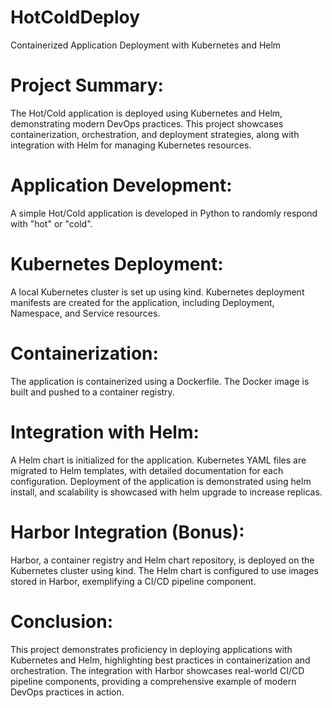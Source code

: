# HotColdDeploy
Containerized Application Deployment with Kubernetes and Helm

# Project Summary:
The Hot/Cold application is deployed using Kubernetes and Helm, demonstrating modern DevOps practices. This project showcases containerization, orchestration, and deployment strategies, along with integration with Helm for managing Kubernetes resources.

# Application Development:

A simple Hot/Cold application is developed in Python to randomly respond with "hot" or "cold".

# Kubernetes Deployment:

A local Kubernetes cluster is set up using kind.
Kubernetes deployment manifests are created for the application, including Deployment, Namespace, and Service resources.

# Containerization:

The application is containerized using a Dockerfile.
The Docker image is built and pushed to a container registry.

# Integration with Helm:

A Helm chart is initialized for the application.
Kubernetes YAML files are migrated to Helm templates, with detailed documentation for each configuration.
Deployment of the application is demonstrated using helm install, and scalability is showcased with helm upgrade to increase replicas.

# Harbor Integration (Bonus):

Harbor, a container registry and Helm chart repository, is deployed on the Kubernetes cluster using kind.
The Helm chart is configured to use images stored in Harbor, exemplifying a CI/CD pipeline component.

# Conclusion:

This project demonstrates proficiency in deploying applications with Kubernetes and Helm, highlighting best practices in containerization and orchestration. The integration with Harbor showcases real-world CI/CD pipeline components, providing a comprehensive example of modern DevOps practices in action.
